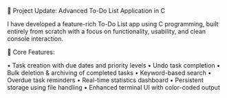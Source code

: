 💼 Project Update: Advanced To-Do List Application in C

I have developed a feature-rich To-Do List app using C programming, built entirely from scratch with a focus on functionality, usability, and clean console interaction.

🧩 Core Features:

• Task creation with due dates and priority levels
• Undo task completion
• Bulk deletion & archiving of completed tasks
• Keyword-based search
• Overdue task reminders
• Real-time statistics dashboard
• Persistent storage using file handling
• Enhanced terminal UI with color-coded output


